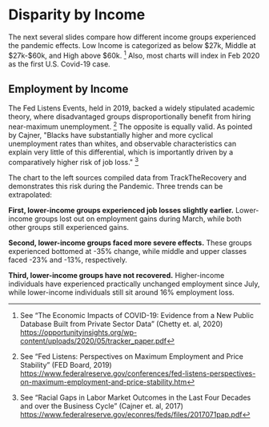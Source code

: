 # Disparity by Income

The next several slides compare how different income groups experienced the
pandemic effects. Low Income is categorized as below \$27k, Middle at
\$27k-\$60k, and High above \$60k. [^7] Also, most charts will index in Feb 2020
as the first U.S. Covid-19 case.

[^7]: See “The Economic Impacts of COVID-19: Evidence from a New Public Database
    Built from Private Sector Data” (Chetty et. al, 2020)
    https://opportunityinsights.org/wp-content/uploads/2020/05/tracker_paper.pdf

## Employment by Income

The Fed Listens Events, held in 2019, backed a widely stipulated academic
theory, where disadvantaged groups disproportionally benefit from hiring
near-maximum unemployment. [^8] The opposite is equally valid. As pointed by
Cajner, "Blacks have substantially higher and more cyclical unemployment rates
than whites, and observable characteristics can explain very little of this
differential, which is importantly driven by a comparatively higher risk of job
loss." [^9]

[^8]: See “Fed Listens: Perspectives on Maximum Employment and Price Stability”
    (FED Board, 2019)
    https://www.federalreserve.gov/conferences/fed-listens-perspectives-on-maximum-employment-and-price-stability.htm

[^9]: See “Racial Gaps in Labor Market Outcomes in the Last Four Decades and
    over the Business Cycle” (Cajner et. al, 2017)
    https://www.federalreserve.gov/econres/feds/files/2017071pap.pdf

The chart to the left sources compiled data from TrackTheRecovery and
demonstrates this risk during the Pandemic. Three trends can be extrapolated:

**First, lower-income groups experienced job losses slightly earlier.**
Lower-income groups lost out on employment gains during March, while both other
groups still experienced gains.

**Second, lower-income groups faced more severe effects.** These groups
experienced bottomed at -35% change, while middle and upper classes faced -23%
and -13%, respectively.

**Third, lower-income groups have not recovered.** Higher-income individuals
have experienced practically unchanged employment since July, while lower-income
individuals still sit around 16% employment loss.
